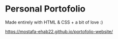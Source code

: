 # Personal Portofolio
Made entirely with HTML & CSS + a bit of love :)

https://mostafa-ehab22.github.io/portofolio-website/
